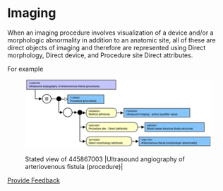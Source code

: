 # Imaging

When an imaging procedure involves visualization of a device and/or a morphologic abnormality in addition to an anatomic site, all of these are direct objects of imaging and therefore are represented using Direct morphology, Direct device, and Procedure site Direct attributes.

For example

<figure><img src="../../../../../../.gitbook/assets/image (12).png" alt=""><figcaption><p>Stated view of 445867003 |Ultrasound angiography of arteriovenous fistula (procedure)|</p></figcaption></figure>






<a href="https://docs.google.com/forms/d/e/1FAIpQLScTmbZIf0UEQwYDkY27EEWBkaiYkHSbR0_9DmFrMLXoQLyL7Q/viewform?usp=pp_url&entry.1767247133=SCT+Editorial+Guide&entry.670899847=Imaging" class="button primary">Provide Feedback</a>
